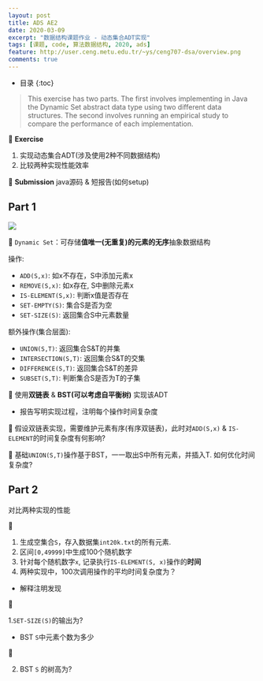 ```yaml
---
layout: post
title: ADS AE2
date: 2020-03-09
excerpt: "数据结构课题作业 - 动态集合ADT实现"
tags: [课题, code, 算法数据结构, 2020, ads]
feature: http://user.ceng.metu.edu.tr/~ys/ceng707-dsa/overview.png
comments: true
---
```


* 目录
{:toc}

> This exercise has two parts. The first involves implementing in Java the Dynamic Set abstract
data type using two different data structures. The second involves running an empirical study
to compare the performance of each implementation.

🍬 **Exercise**

1. 实现动态集合ADT(涉及使用2种不同数据结构)
2. 比较两种实现性能效率

🍬 **Submission**
java源码 & 短报告(如何setup)

## Part 1

![](/static/2020-03-20-09-06-18.png)

🍊 `Dynamic Set`：可存储**值唯一(无重复)**的元素的**无序**抽象数据结构

操作:

* `ADD(S,x)`: 如x不存在，S中添加元素x
* `REMOVE(S,x)`: 如x存在, S中删除元素x
* `IS-ELEMENT(S,x)`: 判断x值是否存在
* `SET-EMPTY(S)`: 集合S是否为空
* `SET-SIZE(S)`: 返回集合S中元素数量

额外操作(集合层面):

* `UNION(S,T)`: 返回集合S&T的并集
* `INTERSECTION(S,T)`: 返回集合S&T的交集
* `DIFFERENCE(S,T)`: 返回集合S&T的差异
* `SUBSET(S,T)`: 判断集合S是否为T的子集

🍬 使用**双链表** & **BST(可以考虑自平衡树)** 实现该ADT

* 报告写明实现过程，注明每个操作时间复杂度

🍬 假设双链表实现，需要维护元素有序(有序双链表)，此时对`ADD(S,x)` & `IS-ELEMENT`的时间复杂度有何影响?

🍬 基础`UNION(S,T)`操作基于BST，一一取出S中所有元素，并插入T. 如何优化时间复杂度?

## Part 2

对比两种实现的性能

🍬

1. 生成空集合`S`，存入数据集`int20k.txt`的所有元素.
2. 区间`[0,49999]`中生成100个随机数字
3. 针对每个随机数字`x`, 记录执行`IS-ELEMENT(S, x)`操作的**时间**
4. 两种实现中，100次调用操作的平均时间复杂度为？

* 解释注明发现

🍬

1.`SET-SIZE(S)`的输出为?

* BST `S`中元素个数为多少

🍬

2. BST `S` 的树高为?